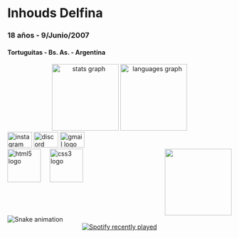 <h1 align="left">Inhouds Delfina</h1>
<h3 align="left">18 años - 9/Junio/2007</h3>
<h4 align="left">Tortuguitas - Bs. As. - Argentina</h4>

<div align="center">
  <img src="https://github-readme-stats.vercel.app/api?username=Inhouds-Delfina&hide_title=false&hide_rank=false&show_icons=true&include_all_commits=true&count_private=true&disable_animations=false&theme=dracula&locale=en&hide_border=false" height="150" alt="stats graph"  />
  <img src="https://github-readme-stats.vercel.app/api/top-langs?username=Inhouds-Delfina&locale=en&hide_title=false&layout=compact&card_width=320&langs_count=5&theme=dracula&hide_border=false" height="150" alt="languages graph"  />
</div>

<div align="left">
  <img src="https://raw.githubusercontent.com/maurodesouza/profile-readme-generator/master/src/assets/icons/social/instagram/default.svg" width="55" height="35" alt="instagram logo"  />
  <img src="https://raw.githubusercontent.com/maurodesouza/profile-readme-generator/master/src/assets/icons/social/discord/default.svg" width="55" height="35" alt="discord logo"  />
  <img src="https://raw.githubusercontent.com/maurodesouza/profile-readme-generator/master/src/assets/icons/social/gmail/default.svg" width="55" height="35" alt="gmail logo"  />
</div>

<img align="right" height="150" src="https://avatars.githubusercontent.com/u/171520729?v=4"  />

<div align="left">
  <img src="https://cdn.jsdelivr.net/gh/devicons/devicon/icons/html5/html5-original.svg" height="75" alt="html5 logo"  />
  <img width="12" />
  <img src="https://cdn.jsdelivr.net/gh/devicons/devicon/icons/css3/css3-original.svg" height="75" alt="css3 logo"  />
</div>

<br clear="both">

<img src="https://raw.githubusercontent.com/Inhouds-Delfina/Inhouds-Delfina/output/snake.svg" alt="Snake animation" />

<br clear="both">

<div align="center">
  <a href="https://open.spotify.com/user/Delph Inhøuds">
    <img src="https://spotify-recently-played-readme.vercel.app/api?user=Delph%20Inh%C3%B8uds&count=5" alt="Spotify recently played"  />
  </a>
</div>
